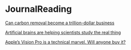 # JournalReading

[Can carbon removal become a trillion-dollar business](Journals/can_carbon_removal_become_a_trillion-dollor_business.md)

[Artificial brains are helping scientists study the real thing](Journals/Artificial_brains_are_helping_scientists_study_the_real_thing.md)

[Apple’s Vision Pro is a technical marvel. Will anyone buy it?](Journals/Apples_Vision_Pro_is_a_technical_marvel.md)

